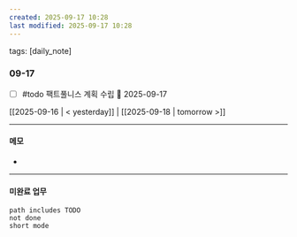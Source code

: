 ```yaml
---
created: 2025-09-17 10:28
last modified: 2025-09-17 10:28
---
```

tags: [daily_note]

### 09-17
- [ ] #todo 팩트풀니스 계획 수립 📅 2025-09-17 

[[2025-09-16 | < yesterday]] | [[2025-09-18 | tomorrow >]]

---
#### 메모
-  

---

#### 미완료 업무
```tasks
path includes TODO
not done
short mode
```
